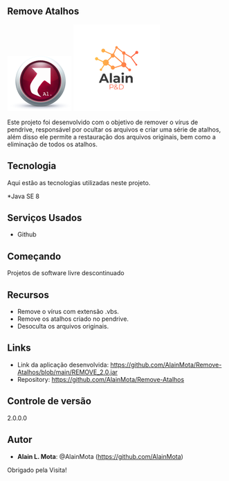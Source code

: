 ## Remove Atalhos
![Logo of the project](https://github.com/AlainMota/readme_images/blob/main/remove.png)
![Logo of the project](https://github.com/AlainMota/readme_images/blob/main/logo.png)

Este projeto foi desenvolvido com o objetivo de remover o vírus de pendrive, responsável por ocultar os arquivos e criar uma série de atalhos, além disso ele permite a restauração dos arquivos originais, bem como a eliminação de todos os atalhos.

## Tecnologia 

Aqui estão as tecnologias utilizadas neste projeto.

*Java SE 8


## Serviços Usados

* Github


## Começando
Projetos de software livre descontinuado


## Recursos

  - Remove o vírus com extensão .vbs.
  - Remove os atalhos criado no pendrive.
  - Desoculta os arquivos originais.


## Links

  - Link da aplicação desenvolvida: https://github.com/AlainMota/Remove-Atalhos/blob/main/REMOVE_2.0.jar
  - Repository: https://github.com/AlainMota/Remove-Atalhos
   
## Controle de versão

2.0.0.0


## Autor

* **Alain L. Mota**: @AlainMota (https://github.com/AlainMota)

Obrigado pela Visita!

